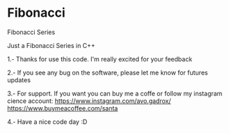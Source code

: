 # Fibonacci
Fibonacci Series

Just a Fibonacci Series in C++

1.- Thanks for use this code. I'm really excited for your feedback

2.- If you see any bug on the software, please let me know for futures updates

3.- For support. If you want you can buy me a coffe or follow my instagram cience account: 
https://www.instagram.com/avo.gadrox/ 
https://www.buymeacoffee.com/santa

4.- Have a nice code day :D
